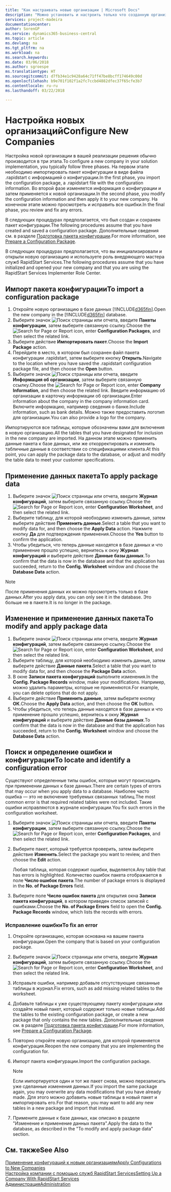 ```yaml
---
title: "Как настраивать новые организации | Microsoft Docs"
description: "Можно установить и настроить только что созданную организацию. Точная настройка реализации состоит из трех этапов."
services: project-madeira
documentationcenter: 
author: SorenGP
ms.service: dynamics365-business-central
ms.topic: article
ms.devlang: na
ms.tgt_pltfrm: na
ms.workload: na
ms.search.keywords: 
ms.date: 03/06/2018
ms.author: sgroespe
ms.translationtype: HT
ms.sourcegitcommit: d7fb34e1c9428a64c71ff47be8bcff174649c00d
ms.openlocfilehash: b9e701f102f1a2fc7ccbd4882dfec37f65cfe3b7
ms.contentlocale: ru-ru
ms.lasthandoff: 03/22/2018

---
```

# <a name="configure-new-companies"></a><span data-ttu-id="0bbce-104">Настройка новых организаций</span><span class="sxs-lookup"><span data-stu-id="0bbce-104">Configure New Companies</span></span>
<span data-ttu-id="0bbce-105">Настройка новой организации в вашей реализации решения обычно производится в три этапа.</span><span class="sxs-lookup"><span data-stu-id="0bbce-105">To configure a new company in your solution implementation, you typically follow three phases.</span></span> <span data-ttu-id="0bbce-106">На первом этапе необходимо импортировать пакет конфигурации в виде файла .rapidstart с информацией о конфигурации.</span><span class="sxs-lookup"><span data-stu-id="0bbce-106">In the first phase, you import the configuration package, a .rapidstart file with the configuration information.</span></span> <span data-ttu-id="0bbce-107">Во второй фазе изменяется информация о конфигурации и затем применяется к новой организации.</span><span class="sxs-lookup"><span data-stu-id="0bbce-107">In the second phase, you modify the configuration information and then apply it to your new company.</span></span> <span data-ttu-id="0bbce-108">На конечном этапе можно просмотреть и исправить все ошибки.</span><span class="sxs-lookup"><span data-stu-id="0bbce-108">In the final phase, you review and fix any errors.</span></span>  

<span data-ttu-id="0bbce-109">В следующих процедурах предполагается, что был создан и сохранен пакет конфигурации.</span><span class="sxs-lookup"><span data-stu-id="0bbce-109">The following procedures assume that you have created and saved a configuration package.</span></span> <span data-ttu-id="0bbce-110">Дополнительные сведения см. в разделе [Подготовка пакета конфигурации](admin-how-to-prepare-a-configuration-package.md).</span><span class="sxs-lookup"><span data-stu-id="0bbce-110">For more information, see [Prepare a Configuration Package](admin-how-to-prepare-a-configuration-package.md).</span></span>  

<span data-ttu-id="0bbce-111">В следующих процедурах предполагается, что вы инициализировали и открыли новую организацию и используете роль внедряющего мастера служб RapidStart Services.</span><span class="sxs-lookup"><span data-stu-id="0bbce-111">The following procedures assume that you have initialized and opened your new company and that you are using the RapidStart Services Implementer Role Center.</span></span>

## <a name="to-import-a-configuration-package"></a><span data-ttu-id="0bbce-112">Импорт пакета конфигурации</span><span class="sxs-lookup"><span data-stu-id="0bbce-112">To import a configuration package</span></span>  
1. <span data-ttu-id="0bbce-113">Откройте новую организацию в базе данных [!INCLUDE[d365fin](includes/d365fin_md.md)].</span><span class="sxs-lookup"><span data-stu-id="0bbce-113">Open the new company in the [!INCLUDE[d365fin](includes/d365fin_md.md)] database.</span></span>  
2. <span data-ttu-id="0bbce-114">Выберите значок ![Поиск страницы или отчета](media/ui-search/search_small.png "Значок поиска страницы или отчета"), введите **Пакеты конфигурации**, затем выберите связанную ссылку.</span><span class="sxs-lookup"><span data-stu-id="0bbce-114">Choose the ![Search for Page or Report](media/ui-search/search_small.png "Search for Page or Report icon") icon, enter **Configuration Packages**, and then select the related link.</span></span>  
3. <span data-ttu-id="0bbce-115">Выберите действие **Импортировать пакет**.</span><span class="sxs-lookup"><span data-stu-id="0bbce-115">Choose the **Import Package** action.</span></span>  
4. <span data-ttu-id="0bbce-116">Перейдите в место, в котором был сохранен файл пакета конфигурации .rapidstart, затем выберите кнопку **Открыть**.</span><span class="sxs-lookup"><span data-stu-id="0bbce-116">Navigate to the location where you have saved the .rapidstart configuration package file, and then choose the **Open** button.</span></span>  
5. <span data-ttu-id="0bbce-117">Выберите значок ![Поиск страницы или отчета](media/ui-search/search_small.png "Значок поиска страницы или отчета"), введите **Информация об организации**, затем выберите связанную ссылку.</span><span class="sxs-lookup"><span data-stu-id="0bbce-117">Choose the ![Search for Page or Report](media/ui-search/search_small.png "Search for Page or Report icon") icon, enter **Company Information**, and then choose the related link.</span></span> <span data-ttu-id="0bbce-118">Введите информацию об организации в карточку информации об организации.</span><span class="sxs-lookup"><span data-stu-id="0bbce-118">Enter information about the company in the company information card.</span></span> <span data-ttu-id="0bbce-119">Включите информацию, например сведения о банке.</span><span class="sxs-lookup"><span data-stu-id="0bbce-119">Include information, such as bank details.</span></span> <span data-ttu-id="0bbce-120">Можно также предоставить логотип для организации.</span><span class="sxs-lookup"><span data-stu-id="0bbce-120">You can also provide a logo for the company.</span></span>  

<span data-ttu-id="0bbce-121">Импортируются все таблицы, которые обозначены вами для включения в новую организацию.</span><span class="sxs-lookup"><span data-stu-id="0bbce-121">All the tables that you have designated for inclusion in the new company are imported.</span></span> <span data-ttu-id="0bbce-122">На данном этапе можно применить данные пакета к базе данных, или же откорректировать и изменить табличные данные в соответствии со спецификациями клиента.</span><span class="sxs-lookup"><span data-stu-id="0bbce-122">At this point, you can apply the package data to the database, or adjust and modify the table data to meet your customer specifications.</span></span>  

## <a name="to-apply-package-data"></a><span data-ttu-id="0bbce-123">Применение данных пакета</span><span class="sxs-lookup"><span data-stu-id="0bbce-123">To apply package data</span></span>  
1. <span data-ttu-id="0bbce-124">Выберите значок ![Поиск страницы или отчета](media/ui-search/search_small.png "Значок поиска страницы или отчета"), введите **Журнал конфигураций**, затем выберите связанную ссылку.</span><span class="sxs-lookup"><span data-stu-id="0bbce-124">Choose the ![Search for Page or Report](media/ui-search/search_small.png "Search for Page or Report icon") icon, enter **Configuration Worksheet**, and then select the related link.</span></span>  
2. <span data-ttu-id="0bbce-125">Выберите таблицу, для которой необходимо изменить данные, затем выберите действие **Применить данные**.</span><span class="sxs-lookup"><span data-stu-id="0bbce-125">Select a table that you want to modify data for, and then choose the **Apply Data** action.</span></span> <span data-ttu-id="0bbce-126">Нажмите кнопку **Да** для подтверждения применения.</span><span class="sxs-lookup"><span data-stu-id="0bbce-126">Choose the **Yes** button to confirm the application.</span></span>
3. <span data-ttu-id="0bbce-127">Чтобы убедиться, что теперь данные находятся в базе данных и что применение прошло успешно, вернитесь к окну **Журнал конфигураций** и выберите действие **Данные базы данных**.</span><span class="sxs-lookup"><span data-stu-id="0bbce-127">To confirm that the data is now in the database and that the application has succeeded, return to the **Config. Worksheet** window and choose the **Database Data** action.</span></span>  

> [!NOTE]  
>  <span data-ttu-id="0bbce-128">После применения данных их можно просмотреть только в базе данных.</span><span class="sxs-lookup"><span data-stu-id="0bbce-128">After you apply data, you can only see it in the database.</span></span> <span data-ttu-id="0bbce-129">Это больше не в пакете.</span><span class="sxs-lookup"><span data-stu-id="0bbce-129">It is no longer in the package.</span></span>  

## <a name="to-modify-and-apply-package-data"></a><span data-ttu-id="0bbce-130">Изменение и применение данных пакета</span><span class="sxs-lookup"><span data-stu-id="0bbce-130">To modify and apply package data</span></span>  
1. <span data-ttu-id="0bbce-131">Выберите значок ![Поиск страницы или отчета](media/ui-search/search_small.png "Значок поиска страницы или отчета"), введите **Журнал конфигураций**, затем выберите связанную ссылку.</span><span class="sxs-lookup"><span data-stu-id="0bbce-131">Choose the ![Search for Page or Report](media/ui-search/search_small.png "Search for Page or Report icon") icon, enter **Configuration Worksheet**, and then select the related link.</span></span>  
2. <span data-ttu-id="0bbce-132">Выберите таблицу, для которой необходимо изменить данные, затем выберите действие **Данные пакета**.</span><span class="sxs-lookup"><span data-stu-id="0bbce-132">Select a table that you want to modify data for, and then choose the **Package Data** action.</span></span>  
3. <span data-ttu-id="0bbce-133">В окне **Записи пакета конфигураций** выполните изменения.</span><span class="sxs-lookup"><span data-stu-id="0bbce-133">In the **Config. Package Records** window, make your modifications.</span></span> <span data-ttu-id="0bbce-134">Например, можно удалить параметры, которые не применяются.</span><span class="sxs-lookup"><span data-stu-id="0bbce-134">For example, you can delete options that do not apply.</span></span>  
4. <span data-ttu-id="0bbce-135">Выберите действие **Применить данные**, затем выберите кнопку **ОК**.</span><span class="sxs-lookup"><span data-stu-id="0bbce-135">Choose the **Apply Data** action, and then choose the **OK** button.</span></span>  
5. <span data-ttu-id="0bbce-136">Чтобы убедиться, что теперь данные находятся в базе данных и что применение прошло успешно, вернитесь к окну **Журнал конфигураций** и выберите действие **Данные базы данных**.</span><span class="sxs-lookup"><span data-stu-id="0bbce-136">To confirm that the data is now in the database and that the application has succeeded, return to the **Config. Worksheet** window and choose the **Database Data** action.</span></span>  

## <a name="to-locate-and-identify-a-configuration-error"></a><span data-ttu-id="0bbce-137">Поиск и определение ошибки и конфигурации</span><span class="sxs-lookup"><span data-stu-id="0bbce-137">To locate and identify a configuration error</span></span>  
<span data-ttu-id="0bbce-138">Существуют определенные типы ошибок, которые могут происходить при применении данных к базе данных.</span><span class="sxs-lookup"><span data-stu-id="0bbce-138">There are certain types of errors that may occur when you apply data to a database.</span></span> <span data-ttu-id="0bbce-139">Наиболее часто ошибка — это не включение требуемых связанных таблиц.</span><span class="sxs-lookup"><span data-stu-id="0bbce-139">The most common error is that required related tables were not included.</span></span> <span data-ttu-id="0bbce-140">Такие ошибки исправляются в журнале конфигурации.</span><span class="sxs-lookup"><span data-stu-id="0bbce-140">You fix such errors in the configuration worksheet.</span></span>

1. <span data-ttu-id="0bbce-141">Выберите значок ![Поиск страницы или отчета](media/ui-search/search_small.png "Значок поиска страницы или отчета"), введите **Пакеты конфигурации**, затем выберите связанную ссылку.</span><span class="sxs-lookup"><span data-stu-id="0bbce-141">Choose the ![Search for Page or Report](media/ui-search/search_small.png "Search for Page or Report icon") icon, enter **Configuration Packages**, and then select the related link.</span></span>  
2. <span data-ttu-id="0bbce-142">Выберите пакет, который требуется проверить, затем выберите действие **Изменить**.</span><span class="sxs-lookup"><span data-stu-id="0bbce-142">Select the package you want to review, and then choose the **Edit** action.</span></span>  

    <span data-ttu-id="0bbce-143">Любая таблица, которая содержит ошибки, выделяется.</span><span class="sxs-lookup"><span data-stu-id="0bbce-143">Any table that has errors is highlighted.</span></span> <span data-ttu-id="0bbce-144">Количество ошибок пакета отображается в поле **Число ошибок пакета**.</span><span class="sxs-lookup"><span data-stu-id="0bbce-144">The number of package errors is displayed in the **No. of Package Errors** field.</span></span>  

3. <span data-ttu-id="0bbce-145">Выберите поле **Число ошибок пакета** для открытия окна **Записи пакета конфигураций**, в котором приведен список записей с ошибками.</span><span class="sxs-lookup"><span data-stu-id="0bbce-145">Choose the **No. of Package Errors** field to open the **Config. Package Records** window, which lists the records with errors.</span></span>  

### <a name="to-fix-an-error"></a><span data-ttu-id="0bbce-146">Исправление ошибки</span><span class="sxs-lookup"><span data-stu-id="0bbce-146">To fix an error</span></span>  
1. <span data-ttu-id="0bbce-147">Откройте организацию, которая основана на вашем пакета конфигурации.</span><span class="sxs-lookup"><span data-stu-id="0bbce-147">Open the company that is based on your configuration package.</span></span>  
2. <span data-ttu-id="0bbce-148">Выберите значок ![Поиск страницы или отчета](media/ui-search/search_small.png "Значок поиска страницы или отчета"), введите **Журнал конфигураций**, затем выберите связанную ссылку.</span><span class="sxs-lookup"><span data-stu-id="0bbce-148">Choose the ![Search for Page or Report](media/ui-search/search_small.png "Search for Page or Report icon") icon, enter **Configuration Worksheet**, and then select the related link.</span></span>  
3. <span data-ttu-id="0bbce-149">Исправьте ошибки, например добавьте отсутствующие связанные таблицы в журнал.</span><span class="sxs-lookup"><span data-stu-id="0bbce-149">Fix errors, such as add missing related tables to the worksheet.</span></span>  
4. <span data-ttu-id="0bbce-150">Добавьте таблицы к уже существующему пакету конфигурации или создайте новый пакет, который содержит только новые таблицы.</span><span class="sxs-lookup"><span data-stu-id="0bbce-150">Add the tables to the existing configuration package, or create a new package that only contains the new tables.</span></span> <span data-ttu-id="0bbce-151">Дополнительные сведения см. в разделе [Подготовка пакета конфигурации](admin-how-to-prepare-a-configuration-package.md).</span><span class="sxs-lookup"><span data-stu-id="0bbce-151">For more information, see [Prepare a Configuration Package](admin-how-to-prepare-a-configuration-package.md).</span></span>  
5. <span data-ttu-id="0bbce-152">Повторно откройте новую организацию, для которой применяется конфигурация.</span><span class="sxs-lookup"><span data-stu-id="0bbce-152">Reopen the new company that you are implementing the configuration for.</span></span>  
6. <span data-ttu-id="0bbce-153">Импорт пакета конфигурации.</span><span class="sxs-lookup"><span data-stu-id="0bbce-153">Import the configuration package.</span></span>  

    > [!NOTE]  
    >  <span data-ttu-id="0bbce-154">Если импортируется один и тот же пакет снова, можно перезаписать уже сделанные изменения данных.</span><span class="sxs-lookup"><span data-stu-id="0bbce-154">If you import the same package again, you may overwrite any data modifications that you have already made.</span></span> <span data-ttu-id="0bbce-155">Для этого можно добавить новые таблицы в новый пакет и импортировать его.</span><span class="sxs-lookup"><span data-stu-id="0bbce-155">For that reason, you may want to add any new tables in a new package and import that instead.</span></span>  

7. <span data-ttu-id="0bbce-156">Примените данные к базе данных, как описано в разделе "Изменение и применение данных пакета".</span><span class="sxs-lookup"><span data-stu-id="0bbce-156">Apply the data to the database, as described in the "To modify and apply package data" section.</span></span>

## <a name="see-also"></a><span data-ttu-id="0bbce-157">См. также</span><span class="sxs-lookup"><span data-stu-id="0bbce-157">See Also</span></span>  
[<span data-ttu-id="0bbce-158">Применение конфигураций к новым организациям</span><span class="sxs-lookup"><span data-stu-id="0bbce-158">Apply Configurations to New Companies</span></span>](admin-apply-configuration-to-new-companies.md)  
[<span data-ttu-id="0bbce-159">Настройка компании с помощью служб RapidStart Services</span><span class="sxs-lookup"><span data-stu-id="0bbce-159">Setting Up a Company With RapidStart Services</span></span>](admin-set-up-a-company-with-rapidstart.md)  
[<span data-ttu-id="0bbce-160">Администрация</span><span class="sxs-lookup"><span data-stu-id="0bbce-160">Administration</span></span>](admin-setup-and-administration.md)

